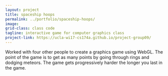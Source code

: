 ```yaml
---
layout: project
title: spaceship hoops
permalink: ../portfolio/spaceship-hoops/
image:
grid-class: class code
tagline: interactive game for computer graphics class
project-link: https://ucla-wi17-cs174a.github.io/project-group09/
---
```


Worked with four other people to create a graphics game using WebGL.
The point of the game is to get as many points by going through rings and dodging meteors.
The game gets progressively harder the longer you last in the game.